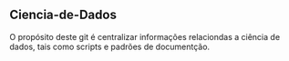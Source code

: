 ## Ciencia-de-Dados

O propósito deste git é centralizar informações relaciondas a ciência de dados, tais como scripts e padrões de documentção.
